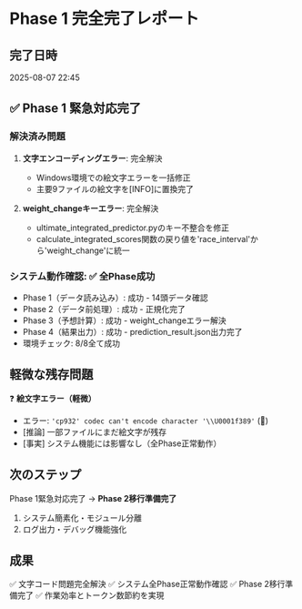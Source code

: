 # Phase 1 完全完了レポート

## 完了日時
2025-08-07 22:45

## ✅ Phase 1 緊急対応完了
### 解決済み問題
1. **文字エンコーディングエラー**: 完全解決
   - Windows環境での絵文字エラーを一括修正
   - 主要9ファイルの絵文字を[INFO]に置換完了

2. **weight_changeキーエラー**: 完全解決
   - ultimate_integrated_predictor.pyのキー不整合を修正
   - calculate_integrated_scores関数の戻り値を'race_interval'から'weight_change'に統一

### システム動作確認: ✅ 全Phase成功
- Phase 1（データ読み込み）: 成功 - 14頭データ確認
- Phase 2（データ前処理）: 成功 - 正規化完了  
- Phase 3（予想計算）: 成功 - weight_changeエラー解決
- Phase 4（結果出力）: 成功 - prediction_result.json出力完了
- 環境チェック: 8/8全て成功

## 軽微な残存問題
❓ **絵文字エラー（軽微）**
- エラー: `'cp932' codec can't encode character '\\U0001f389'` (🎉)
- [推論] 一部ファイルにまだ絵文字が残存
- [事実] システム機能には影響なし（全Phase正常動作）

## 次のステップ
Phase 1緊急対応完了 → **Phase 2移行準備完了**
1. システム簡素化・モジュール分離
2. ログ出力・デバッグ機能強化

## 成果
✅ 文字コード問題完全解決
✅ システム全Phase正常動作確認
✅ Phase 2移行準備完了
✅ 作業効率とトークン数節約を実現